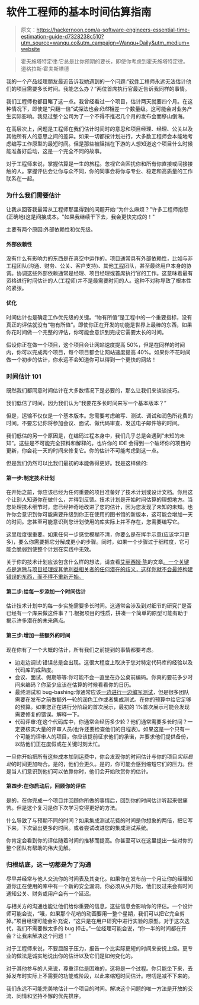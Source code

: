 # 软件工程师的基本时间估算指南

> 原文：<https://hackernoon.com/a-software-engineers-essential-time-estimation-guide-d7328238c510?utm_source=wanqu.co&utm_campaign=Wanqu+Daily&utm_medium=website>

> 霍夫施塔特定律:它总是比你预期的要长，即使你考虑到霍夫施塔特定律。道格拉斯·霍夫斯塔德

我的一个产品经理朋友最近告诉我她遇到的一个问题:“[软件](https://hackernoon.com/tagged/software?ref=hackernoon.com)工程师永远无法估计他们的项目需要多长时间。我能怎么办？”两位首席执行官最近告诉我同样的事情。

我们工程师也都目睹了这一点。我曾经看过一个项目，估计两天就要四个月。在这种情况下，即使是“只翻一倍”试探法也会*仍然*相差一个数量级。这可能会对业务产生实际影响。我见过整个公司为了一个不得不推迟几个月的发布会而移山倒海。

在高层次上，问题是工程师在我们估计时间时的意思和项目经理、经理、公关以及其他所有人的意思之间的差异。如果一切都按计划进行，大多数工程师会本能地考虑编写工作原型的最短时间。但是那些被阻挡在下游的人想知道这个项目什么时候能准备好启动，这是一个完全不同的故事。

对于工程师来说，掌握估算是一生的旅程。忽视它会困扰你和所有你直接或间接接触的人。掌握评估会让你与众不同，你的同事会将你与专业、稳定和高质量的工作联系在一起。

### 为什么我们需要估计

让我从回答我最常从工程师那里得到的问题开始:“为什么麻烦？”许多工程师抱怨(正确地)这是间接成本。"如果我继续干下去，我会更快完成的！"

主要有两个原因:外部依赖性和优先级。

#### 外部依赖性

没有什么有影响力的东西是在真空中运作的。项目通常具有外部依赖性，比如与非工程团队(沟通、财务、公关、客户支持)、其他[工程](https://hackernoon.com/tagged/engineering?ref=hackernoon.com)团队，甚至最终用户本身的协调。协调这些外部依赖通常是经理、项目经理或首席执行官的工作。这意味着最有资格进行时间估计的人(工程师)并不是最需要时间的人。这种不对称导致了根本性的紧张。

#### 优化

时间估计也是确定工作优先级的关键。“物有所值”是工程中的一个重要指标，没有真正的评估就没有“物有所值”。即使你正在开发的功能是世界上最棒的东西，如果你花时间做一个完整的评估，你可能会意识到完成它需要太长的时间。

假设你正在做一个项目，这个项目会让网站速度提高 50%，但是在同样的时间内，你可以完成两个项目，每个项目都会让网站速度提高 40%。如果你不花时间做一个初步的估计，你永远不会知道你可以得到一个更快的网站！

### 时间估计 101

既然我们都同意时间估计在大多数情况下是必要的，那么让我们来谈谈技巧。

我们低估了时间，因为我们认为“我要花多长时间来写一个基本版本？”

但是，运输不仅仅是一个基本版本。您需要考虑编写、测试、调试和润色所花费的时间。不要忘记你将参加会议、面试、做代码审查、发送电子邮件等的时间。

我们低估的另一个原因是，在编码过程本身中，我们几乎总是会遇到“未知的未知”。这些是不可能完全预料和解释的。也许你的 IDE 会得到一个破坏你的项目的更新，你会花一天的时间来修复它。你的估计不可能考虑到这一点。

但是我们仍然可以比我们最初的本能做得更好。我是这样做的:

#### 第一步:制定技术计划

在开始之前，你应该已经为任何重要的项目准备好了技术计划或设计文档。你用这个让别人知道你在做什么，并得到反馈。技术计划是开始时间估算的理想地方。当您处理技术细节时，您已经神奇地改进了您的估计，因为您发现了未知的未知。也许你会意识到你可能需要升级到你正在使用的图书馆的新版本，这可能会增加一天的时间。您甚至可能意识到您计划使用的库实际上并不存在，您需要编写它。

这里粒度很重要。如果任何一步感觉模糊不清，你要么是在挥手示意(应该学习更多)，要么你需要把它分解成更小的步骤。同时，如果一个步骤过于细粒度，它可能会脆弱到使整个计划在实践中无效。

关于你的技术计划应该包含什么样的想法，请查看[艾丽西娅·陈](https://medium.com/@owlishness?ref=hackernoon.com)的文章[。一个关键点是消除与项目经理或其他利益相关者的任何潜在的歧义，这样你就不会最终构建错误的东西，而不得不重新开始。](https://medium.com/@owlishness/what-do-you-mean-we-need-more-time-c4b7120aa707?ref=hackernoon.com)

#### 第二步:给每一步添加一个时间估计

估计技术计划中的每一步实施需要多长时间。这通常会涉及到对细节的研究(“是否已经有一个库来做这件事？”).根据项目的性质，拼凑一个简单的原型可能有助于揭示许多潜在的未来痛点。

#### 第三步:增加一些额外的时间

现在你有了一个大概的估计，所有我们之前提到的事情都要考虑。

*   边走边调试:错误总是会出现。这很大程度上取决于您对特定代码库的经验以及代码库的成熟度。
*   会议、面试、假期等等:你可能不会一直坐在办公桌前编码。你真的要花多少时间来编码？你至少应该在估算的时候看看你的日历。
*   最终测试和 bug-bashing:你通常应该[一边进行一边编写测试](https://hackernoon.com/treat-yourself-e55a7c522f71?ref=hackernoon.com)，但是很多团队需要在发布之前做额外一轮的润色工作或者集成测试。在你的预算中给它足够的预算。如果您正在进行分阶段的首次展示，最初的 1%首次展示可能会发现需要修复的错误。解释一下。
*   代码评审:在这个代码库中，你通常会经历多少轮？他们通常需要多长时间？一定要核实大量的评审人员(也许还要检查他们的日程表)。如果这是一个只有一个可能的评审人的项目，你应该提前征求他们的承诺，并要求他们提供备份，以防他们正在度假或在关键时刻太忙。

一旦你开始把所有这些成本加到运费中，你会发现你的时间估计与你的项目*实际启动*的时间更加吻合。是的，他们会更久。是的，你可能会感到缩短它们的压力。但是当人们意识到他们可以依靠你时，他们会开始欣赏你的估计。

#### 第四步:在你启动后，回顾你的评估

是的，在你完成一个项目并回顾你所做的事情后，回到你的时间估计听起来很痛苦。但是这个复习是你下次学习变得更好的方法。

什么导致了与预期不同的时间？如果集成测试花费的时间是你想象的两倍，把它写下来，下次留出更多的时间。或者尝试改进您的集成测试系统。

你肯定会看到你的评估随着时间的推移而提高。你甚至可以在这里提出一些对你的整个团队有帮助的伟大见解。

### 归根结底，这一切都是为了沟通

尽早并经常与他人交流你的时间表及其变化。如果你在发布前一个月让你的经理知道你正在使用的库中有一个新的安全漏洞，你必须从头开始，他们反过来会有时间通知公关、财务或用户会有一个延迟。

与相关方的沟通也能让他们给你重要的信息，这些信息会影响你的评估。一个设计师可能会说，“哦，如果那个花哨的动画要用一整个星期，我们可以把它完全剪掉。”项目经理可能会补充说，“这只是在用户研究中进行实验的原型。对于这次迭代，我们不需要做太多的 bug 抨击。”一位经理可能会说，“你一半的时间都在开会？让我来解决这个问题！”

对于工程师来说，不要屈服于压力，报告一个比实际更短的时间来安抚上级。更专业的做法是诚实地说出你的估计以及它们是如何变化的。

对于其他参与的人来说，尊重评估是困难的，这将是一个过程。你只能坐下来，去掉发布时实际上不需要的功能或阶段，以此来缩短时间估计。唠叨是减不下来的。

我们永远不可能完美地估计一个项目的时间。解决这个问题的唯一方法是开放的交流、同情和坚持不懈的优先排序。